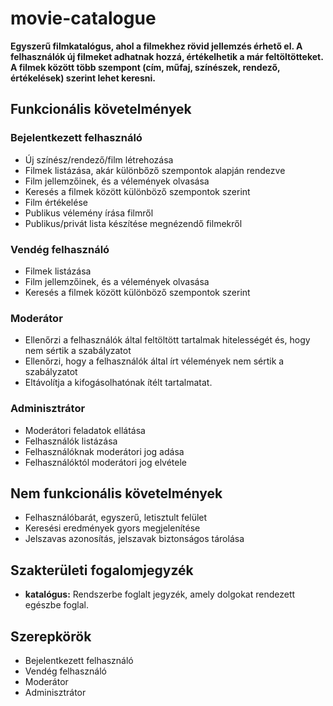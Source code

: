 # movie-catalogue

**Egyszerű filmkatalógus, ahol a filmekhez rövid jellemzés érhető el. A felhasználók új filmeket adhatnak hozzá, értékelhetik a már feltöltötteket. A filmek között több szempont (cím, műfaj, színészek, rendező, értékelések) szerint lehet keresni.** 

## Funkcionális követelmények

### Bejelentkezett felhasználó

- Új színész/rendező/film létrehozása
- Filmek listázása, akár különbőző szempontok alapján rendezve
- Film jellemzőinek, és a vélemények olvasása
- Keresés a filmek között különböző szempontok szerint
- Film értékelése
- Publikus vélemény írása filmről
- Publikus/privát lista készítése megnézendő filmekről
  
### Vendég felhasználó

- Filmek listázása
- Film jellemzőinek, és a vélemények olvasása
- Keresés a filmek között különböző szempontok szerint
  
### Moderátor

- Ellenőrzi a felhasználók által feltöltött tartalmak hitelességét és, hogy nem sértik a szabályzatot
- Ellenőrzi, hogy a felhasználók által írt vélemények nem sértik a szabályzatot
- Eltávolítja a kifogásolhatónak ítélt tartalmatat.
  
### Adminisztrátor

- Moderátori feladatok ellátása
- Felhasználók listázása
- Felhasználóknak moderátori jog adása
- Felhasználóktól moderátori jog elvétele
  
## Nem funkcionális követelmények

- Felhasználóbarát, egyszerű, letisztult felület
- Keresési eredmények gyors megjelenítése
- Jelszavas azonosítás, jelszavak biztonságos tárolása

## Szakterületi fogalomjegyzék

- **katalógus:** Rendszerbe foglalt jegyzék, amely dolgokat rendezett egészbe foglal.

## Szerepkörök

- Bejelentkezett felhasználó
- Vendég felhasználó
- Moderátor
- Adminisztrátor
